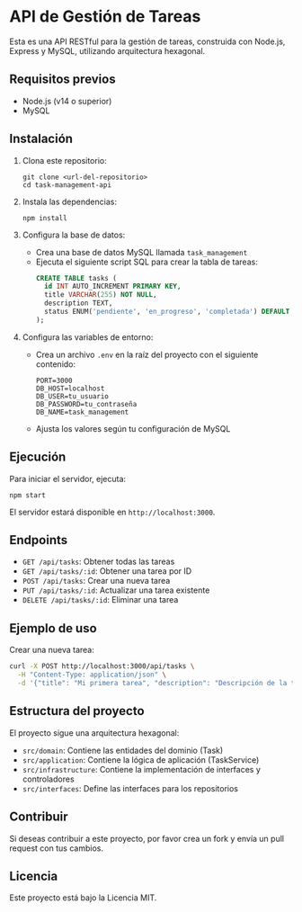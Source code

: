 # API de Gestión de Tareas

Esta es una API RESTful para la gestión de tareas, construida con Node.js, Express y MySQL, utilizando arquitectura hexagonal.

## Requisitos previos

- Node.js (v14 o superior)
- MySQL

## Instalación

1. Clona este repositorio:

   ```
   git clone <url-del-repositorio>
   cd task-management-api
   ```

2. Instala las dependencias:

   ```
   npm install
   ```

3. Configura la base de datos:

   - Crea una base de datos MySQL llamada `task_management`
   - Ejecuta el siguiente script SQL para crear la tabla de tareas:
     ```sql
     CREATE TABLE tasks (
       id INT AUTO_INCREMENT PRIMARY KEY,
       title VARCHAR(255) NOT NULL,
       description TEXT,
       status ENUM('pendiente', 'en_progreso', 'completada') DEFAULT 'pendiente'
     );
     ```

4. Configura las variables de entorno:
   - Crea un archivo `.env` en la raíz del proyecto con el siguiente contenido:
     ```
     PORT=3000
     DB_HOST=localhost
     DB_USER=tu_usuario
     DB_PASSWORD=tu_contraseña
     DB_NAME=task_management
     ```
   - Ajusta los valores según tu configuración de MySQL

## Ejecución

Para iniciar el servidor, ejecuta:

```
npm start
```

El servidor estará disponible en `http://localhost:3000`.

## Endpoints

- `GET /api/tasks`: Obtener todas las tareas
- `GET /api/tasks/:id`: Obtener una tarea por ID
- `POST /api/tasks`: Crear una nueva tarea
- `PUT /api/tasks/:id`: Actualizar una tarea existente
- `DELETE /api/tasks/:id`: Eliminar una tarea

## Ejemplo de uso

Crear una nueva tarea:

```bash
curl -X POST http://localhost:3000/api/tasks \
  -H "Content-Type: application/json" \
  -d '{"title": "Mi primera tarea", "description": "Descripción de la tarea"}'
```

## Estructura del proyecto

El proyecto sigue una arquitectura hexagonal:

- `src/domain`: Contiene las entidades del dominio (Task)
- `src/application`: Contiene la lógica de aplicación (TaskService)
- `src/infrastructure`: Contiene la implementación de interfaces y controladores
- `src/interfaces`: Define las interfaces para los repositorios

## Contribuir

Si deseas contribuir a este proyecto, por favor crea un fork y envía un pull request con tus cambios.

## Licencia

Este proyecto está bajo la Licencia MIT.
